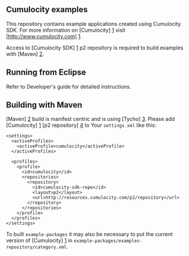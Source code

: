 Cumulocity examples
---------------

This repository contains example applications created using Cumulocity SDK. For more information on [Cumulocity] [1] visit [http://www.cumulocity.com] [1].

Access to [Cumulocity SDK] [1] p2 repository is required to build examples with [Maven] [2].

Running from Eclipse
---------------

Refer to Developer's guide for detailed instructions.

Building with Maven
---------------

[Maven] [2] build is manifest centric and is using [Tycho] [3]. Please add [Cumulocity] [1] [p2 repository] [4] to Your `settings.xml` like this:

    <settings>
      <activeProfiles>
        <activeProfile>cumulocity</activeProfile>
      </activeProfiles>

      <profiles>
        <profile>
          <id>cumulocity</id>
          <repositories>
            <repository>
              <id>cumulocity-sdk-repo</id>
              <layout>p2</layout>
              <url>http://resources.cumulocity.com/p2/repository</url>
            </repository>
          </repositories>
        </profile>
      </profiles>
    </settings>

To built `example-packages` it may also be necessary to put the current version of [Cumulocity] [1] in `example-packages/examples-repository/category.xml`.

  [1]: http://www.cumulocity.com
  [2]: http://maven.apache.org/
  [3]: http://www.eclipse.org/tycho/
  [4]: http://www.eclipse.org/equinox/p2/

